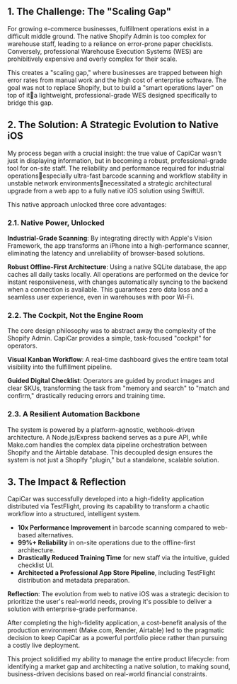 ## 1. The Challenge: The "Scaling Gap"

For growing e-commerce businesses, fulfillment operations exist in a difficult middle ground. The native Shopify Admin is too complex for warehouse staff, leading to a reliance on error-prone paper checklists. Conversely, professional Warehouse Execution Systems (WES) are prohibitively expensive and overly complex for their scale.

This creates a "scaling gap," where businesses are trapped between high error rates from manual work and the high cost of enterprise software. The goal was not to replace Shopify, but to build a "smart operations layer" on top of ita lightweight, professional-grade WES designed specifically to bridge this gap.

## 2. The Solution: A Strategic Evolution to Native iOS

My process began with a crucial insight: the true value of CapiCar wasn't just in displaying information, but in becoming a robust, professional-grade tool for on-site staff. The reliability and performance required for industrial operationsespecially ultra-fast barcode scanning and workflow stability in unstable network environmentsnecessitated a strategic architectural upgrade from a web app to a fully native iOS solution using SwiftUI.

This native approach unlocked three core advantages:

### 2.1. Native Power, Unlocked

**Industrial-Grade Scanning**: By integrating directly with Apple's Vision Framework, the app transforms an iPhone into a high-performance scanner, eliminating the latency and unreliability of browser-based solutions.

**Robust Offline-First Architecture**: Using a native SQLite database, the app caches all daily tasks locally. All operations are performed on the device for instant responsiveness, with changes automatically syncing to the backend when a connection is available. This guarantees zero data loss and a seamless user experience, even in warehouses with poor Wi-Fi.

### 2.2. The Cockpit, Not the Engine Room

The core design philosophy was to abstract away the complexity of the Shopify Admin. CapiCar provides a simple, task-focused "cockpit" for operators.

**Visual Kanban Workflow**: A real-time dashboard gives the entire team total visibility into the fulfillment pipeline.

**Guided Digital Checklist**: Operators are guided by product images and clear SKUs, transforming the task from "memory and search" to "match and confirm," drastically reducing errors and training time.

### 2.3. A Resilient Automation Backbone

The system is powered by a platform-agnostic, webhook-driven architecture. A Node.js/Express backend serves as a pure API, while Make.com handles the complex data pipeline orchestration between Shopify and the Airtable database. This decoupled design ensures the system is not just a Shopify "plugin," but a standalone, scalable solution.

## 3. The Impact & Reflection

CapiCar was successfully developed into a high-fidelity application distributed via TestFlight, proving its capability to transform a chaotic workflow into a structured, intelligent system.

* **10x Performance Improvement** in barcode scanning compared to web-based alternatives.
* **99%+ Reliability** in on-site operations due to the offline-first architecture.
* **Drastically Reduced Training Time** for new staff via the intuitive, guided checklist UI.
* **Architected a Professional App Store Pipeline**, including TestFlight distribution and metadata preparation.

**Reflection**: The evolution from web to native iOS was a strategic decision to prioritize the user's real-world needs, proving it's possible to deliver a solution with enterprise-grade performance. 

After completing the high-fidelity application, a cost-benefit analysis of the production environment (Make.com, Render, Airtable) led to the pragmatic decision to keep CapiCar as a powerful portfolio piece rather than pursuing a costly live deployment.

This project solidified my ability to manage the entire product lifecycle: from identifying a market gap and architecting a native solution, to making sound, business-driven decisions based on real-world financial constraints.